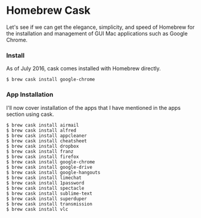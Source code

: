 # Homebrew Cask

Let's see if we can get the elegance, simplicity, and speed of Homebrew for the installation and management of GUI Mac applications such as Google Chrome.

### Install

As of July 2016, cask comes installed with Homebrew directly.

    $ brew cask install google-chrome

### App Installation

I'll now cover installation of the apps that I have mentioned in the apps section using cask.

    $ brew cask install airmail
    $ brew cask install alfred
    $ brew cask install appcleaner
    $ brew cask install cheatsheet
    $ brew cask install dropbox
    $ brew cask install franz
    $ brew cask install firefox
    $ brew cask install google-chrome
    $ brew cask install google-drive
    $ brew cask install google-hangouts
    $ brew cask install limechat
    $ brew cask install 1password
    $ brew cask install spectacle
    $ brew cask install sublime-text
    $ brew cask install superduper
    $ brew cask install transmission
    $ brew cask install vlc
